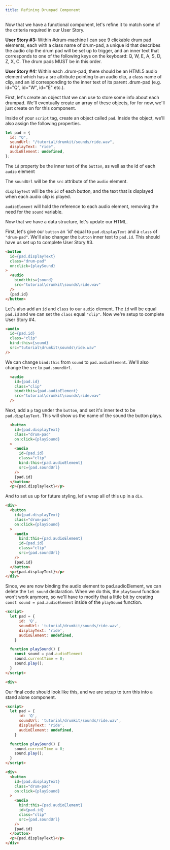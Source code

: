 ```yaml
---
title: Refining Drumpad Component
---
```

Now that we have a functional component, let's refine it to match some of the criteria required in our User Story.

**User Story #3:** Within #drum-machine I can see 9 clickable drum pad elements, each with a class name of drum-pad, a unique id that describes the audio clip the drum pad will be set up to trigger, and an inner text that corresponds to one of the following keys on the keyboard: Q, W, E, A, S, D, Z, X, C. The drum pads MUST be in this order.

**User Story #4:** Within each .drum-pad, there should be an HTML5 audio element which has a src attribute pointing to an audio clip, a class name of clip, and an id corresponding to the inner text of its parent .drum-pad (e.g. id="Q", id="W", id="E" etc.).


First, let's create an object that we can use to store some info about each drumpad. We'll eventually create an array of these objects, for for now, we'll just create on for this component.

Inside of your `script` tag, create an object called `pad`. Inside the object, we'll also assign the following properties.

```js
let pad = {
  id: "Q",
  soundUrl: "/tutorial/drumkit/sounds/ride.wav",
  displayText: "ride",
  audioElement: undefined,
};
```

The `id` property be the inner text of the `button`, as well as the id of each `audio` element

The `soundUrl` will be the `src` attribute of the `audio` element.

`displayText` will be the `id` of each button, and the text that is displayed when each audio clip is played.

`audioElement` will hold the reference to each audio element, removing the need for the `sound` variable.

Now that we have a data structure, let's update our HTML.

First, let's give our `button` an 'id' equal to `pad.displayText` and a `class` of `"drum-pad"`. We'll also changer the `button` inner text to `pad.id`. This should have us set up to complete User Story #3.

```html
<button 
  id={pad.displayText}
  class="drum-pad"
  on:click={playSound}
>
  <audio
    bind:this={sound}
    src="tutorial\drumkit\sounds\ride.wav"
  />
  {pad.id}
</button>
```

Let's also add an `id` and `class` to our `audio` element. The `id` will be equal `pad.id` and we can set the `class` equal `"clip"`. Now we're setup to complete User Story #4.

```html
<audio
  id={pad.id}
  class="clip"
  bind:this={sound}
  src="tutorial\drumkit\sounds\ride.wav"
/>
```

We can change `bind:this` from `sound` to `pad.audioElement`. We'll also change the `src` to `pad.soundUrl`. 

```html
  <audio 
    id={pad.id}
    class="clip"
    bind:this={pad.audioElement} 
    src="tutorial\drumkit\sounds\ride.wav" 
  />
```

Next, add a `p` tag under the `button`, and set it's inner text to be `pad.displayText`. This will show us the name of the sound the button plays.

```html
  <button
    id={pad.displayText}
    class="drum-pad"
    on:click={playSound}
  >
    <audio
      id={pad.id}
      class="clip"
      bind:this={pad.audioElement}      
      src={pad.soundUrl}
    />
    {pad.id}
  </button>
  <p>{pad.displayText}</p>
```

And to set us up for future styling, let's wrap all of this up in a `div`. 

```html
<div>
  <button
    id={pad.displayText}
    class="drum-pad"
    on:click={playSound}
  >
    <audio
      bind:this={pad.audioElement}
      id={pad.id}
      class="clip"
      src={pad.soundUrl}
    />
    {pad.id}
  </button>
  <p>{pad.displayText}</p>
</div>
```

Since, we are now binding the audio element to pad.audioElement, we can delete the `let sound` declaration. When we do this, the `playSound` function won't work anymore, so we'll have to modify that a little bit by creating `const sound = pad.audioElement` inside of the `playSound` function.

```html
<script>
  let pad = {
      id: 'Q', 
      soundUrl: 'tutorial/drumkit/sounds/ride.wav', 
      displayText: 'ride', 
      audioElement: undefined,
    }

  function playSound() {
    const sound = pad.audioElement
    sound.currentTime = 0;
    sound.play();
  }
</script>

<div>
```

Our final code should look like this, and we are setup to turn this into a stand alone component.

```html
<script>
  let pad = {
      id: 'Q', 
      soundUrl: 'tutorial/drumkit/sounds/ride.wav', 
      displayText: 'ride', 
      audioElement: undefined,
    }

  function playSound() {
    sound.currentTime = 0;
    sound.play();
  }
</script>

<div>
  <button
    id={pad.displayText}
    class="drum-pad"
    on:click={playSound}
  >
    <audio
      bind:this={pad.audioElement}
      id={pad.id}
      class="clip"
      src={pad.soundUrl}
    />
    {pad.id}
  </button>
  <p>{pad.displayText}</p>
</div>
```



